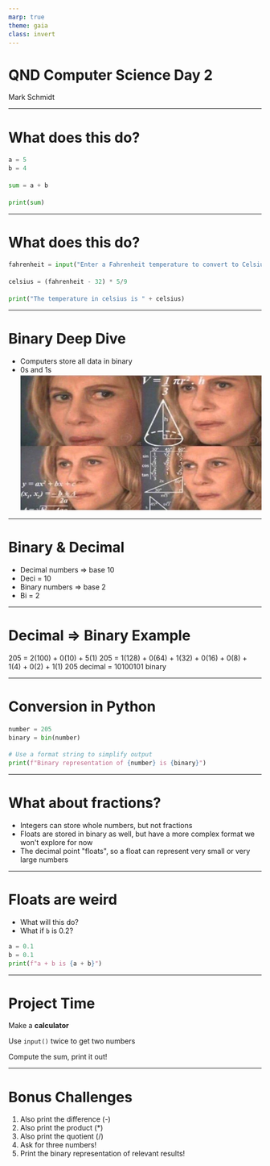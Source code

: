 ```yaml
---
marp: true
theme: gaia
class: invert
---
```


# QND Computer Science Day 2
Mark Schmidt

---

# What does this do?

```python
a = 5
b = 4

sum = a + b

print(sum)
```

<!-- -->
<!-- Should print the number 9 -->
---

# What does this do?

```python
fahrenheit = input("Enter a Fahrenheit temperature to convert to Celsius: ")

celsius = (fahrenheit - 32) * 5/9 

print("The temperature in celsius is " + celsius)
```

<!-- >
<!-- Note that anything after a # is a comment. Useful for >
<!-- Gotcha 1: fails to subtract because fahrenheit is a string>
<!-- Gotcha 2: fails to run until we add str() -->
<!-- Brief aside on types -->
---

# Binary Deep Dive

- Computers store all data in binary
- 0s and 1s
![bg right w:500](../assets/math.jpeg)

---

# Binary & Decimal

- Decimal numbers => base 10
- Deci = 10 
- Binary numbers => base 2
- Bi = 2 

---

# Decimal => Binary Example

205 = 2(100) + 0(10) + 5(1)
205 = 1(128) + 0(64) + 1(32) + 0(16) + 0(8) + 1(4) + 0(2) + 1(1)
205 decimal = 10100101 binary

---
# Conversion in Python

```python
number = 205
binary = bin(number)

# Use a format string to simplify output
print(f"Binary representation of {number} is {binary}")
```
---

# What about fractions?

- Integers can store whole numbers, but not fractions
- Floats are stored in binary as well, but have a more complex format we won't explore for now
- The decimal point "floats", so a float can represent very small or very large numbers

---

# Floats are weird


- What will this do?
- What if `b` is 0.2?
```python
a = 0.1
b = 0.1
print(f"a + b is {a + b}")
```
<!-- -->
<!-- Show 0.1 + 0.1 = 0.2, 0.1 + 0.2 => 0.3000000004 -->

---

# Project Time

Make a **calculator**

Use `input()` twice to get two numbers

Compute the sum, print it out!

--- 

# Bonus Challenges

1. Also print the difference (-)
2. Also print the product (*)
3. Also print the quotient (/)
4. Ask for three numbers!
5. Print the binary representation of relevant results!


